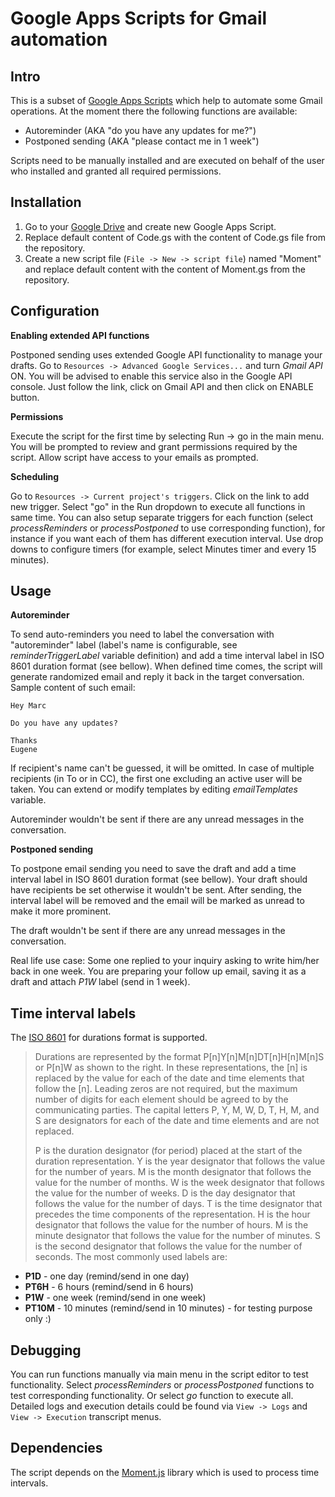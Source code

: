 # Google Apps Scripts for Gmail automation

Intro
-----
This is a subset of [Google Apps Scripts](https://developers.google.com/apps-script/) which help to automate some Gmail operations.
At the moment there the following functions are available:
- Autoreminder (AKA "do you have any updates for me?")
- Postponed sending (AKA "please contact me in 1 week")

Scripts need to be manually installed and are executed on behalf of the user who installed and granted all required permissions.

Installation
------
1. Go to your [Google Drive](https://drive.google.com/drive/) and create new Google Apps Script.
2. Replace default content of Code.gs with the content of Code.gs file from the repository.
3. Create a new script file (`File -> New -> script file`) named "Moment" and replace default content with the content of Moment.gs from the repository.

Configuration
------
**Enabling extended API functions**

Postponed sending uses extended Google API functionality to manage your drafts. Go to `Resources -> Advanced Google Services...` and turn _Gmail API_ ON. 
You will be advised to enable this service also in the Google API console. Just follow the link, click on Gmail API and then click on ENABLE button.

**Permissions**

Execute the script for the first time by selecting Run -> go in the main menu. You will be prompted to review and grant permissions required by the script. Allow script have access to your emails as prompted.

**Scheduling**

Go to `Resources -> Current project's triggers`. Click on the link to add new trigger. Select "go" in the Run dropdown to execute all functions in same time.
You can also setup separate triggers for each function (select _processReminders_ or _processPostponed_ to use corresponding function), for instance if you want each of them has different execution interval.
Use drop downs to configure timers (for example, select Minutes timer and every 15 minutes).

Usage
------
**Autoreminder**

To send auto-reminders you need to label the conversation with "autoreminder" label (label's name is configurable, see _reminderTriggerLabel_ variable definition) and add a time interval label in ISO 8601 duration format (see bellow).
When defined time comes, the script will generate randomized email and reply it back in the target conversation.
Sample content of such email:
```
Hey Marc

Do you have any updates?

Thanks
Eugene
```
If recipient's name can't be guessed, it will be omitted.
In case of multiple recipients (in To or in CC), the first one excluding an active user will be taken.
You can extend or modify templates by editing _emailTemplates_ variable.

Autoreminder wouldn't be sent if there are any unread messages in the conversation.

**Postponed sending**

To postpone email sending you need to save the draft and add a time interval label in ISO 8601 duration format (see bellow).
Your draft should have recipients be set otherwise it wouldn't be sent.
After sending, the interval label will be removed and the email will be marked as unread to make it more prominent.

The draft wouldn't be sent if there are any unread messages in the conversation.

Real life use case:
Some one replied to your inquiry asking to write him/her back in one week. You are preparing your follow up email, saving it as a draft and attach *P1W* label (send in 1 week).  

Time interval labels
------
The [ISO 8601](https://en.wikipedia.org/wiki/ISO_8601#Durations) for durations format is supported.
>Durations are represented by the format P[n]Y[n]M[n]DT[n]H[n]M[n]S or P[n]W as shown to the right. In these representations, the [n] is replaced by the value for each of the date and time elements that follow the [n]. Leading zeros are not required, but the maximum number of digits for each element should be agreed to by the communicating parties. The capital letters P, Y, M, W, D, T, H, M, and S are designators for each of the date and time elements and are not replaced.
>
> P is the duration designator (for period) placed at the start of the duration representation.
> Y is the year designator that follows the value for the number of years.
> M is the month designator that follows the value for the number of months.
> W is the week designator that follows the value for the number of weeks.
> D is the day designator that follows the value for the number of days.
> T is the time designator that precedes the time components of the representation.
> H is the hour designator that follows the value for the number of hours.
> M is the minute designator that follows the value for the number of minutes.
> S is the second designator that follows the value for the number of seconds.
The most commonly used labels are:
- **P1D** - one day (remind/send in one day)
- **PT6H** - 6 hours (remind/send in 6 hours)
- **P1W** - one week (remind/send in one week)
- **PT10M** - 10 minutes (remind/send in 10 minutes) - for testing purpose only :)

Debugging
------
You can run functions manually via main menu in the script editor to test functionality. Select *processReminders* or *processPostponed* functions to test corresponding functionality. Or select *go* function to execute all.
Detailed logs and execution details could be found via `View -> Logs` and `View -> Execution` transcript menus.

Dependencies
------
The script depends on the [Moment.js](https://momentjs.com) library which is used to process time intervals.
